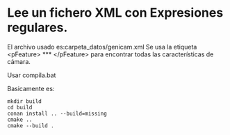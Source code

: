 # Lee un fichero XML con Expresiones regulares.
El archivo usado es:carpeta_datos/genicam.xml
Se usa la etiqueta \<pFeature> *** \</pFeature>  para encontrar todas las características de cámara.

Usar compila.bat

Basicamente es:

```
mkdir build
cd build
conan install .. --build=missing
cmake ..
cmake --build .
```

